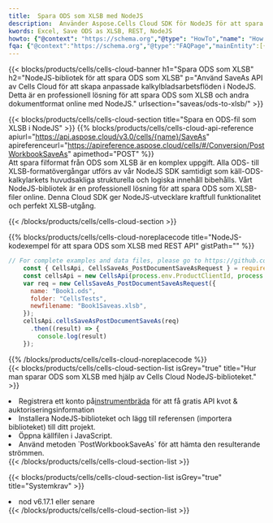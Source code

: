 ```yaml
---
title:  Spara ODS som XLSB med NodeJS
description:  Använder Aspose.Cells Cloud SDK för NodeJS för att spara ODS-formatfil som XLSB-formatfil.
kwords: Excel, Save ODS as XLSB, REST, NodeJS
howto: {"@context": "https://schema.org","@type": "HowTo","name": "How to save ODS as XLSB using the Cells Cloud NodeJS library.","description": "How to save ODS as XLSB using the Cells Cloud NodeJS library.","image": {"@type": "ImageObject"},"url": "/nodejs/saveas/ods-to-xlsb/","step": [{ "@type": "HowToStep","name": "How to save ODS as XLSB using the Cells Cloud NodeJS library. step 1", "image": {"@type": "ImageObject",},"url": "/nodejs/saveas/ods-to-xlsb/","text": "Register an account at <a href='https://dashboard.aspose.cloud/'>Dashboard</a> to get free API quota & authorization details",},{ "@type": "HowToStep","name": "How to save ODS as XLSB using the Cells Cloud NodeJS library. step 1", "image": {"@type": "ImageObject",},"url": "/nodejs/saveas/ods-to-xlsb/","text": "Install NodeJS library and add the reference (import the library) to your project.",},{ "@type": "HowToStep","name": "How to save ODS as XLSB using the Cells Cloud NodeJS library. step 1", "image": {"@type": "ImageObject",},"url": "/nodejs/saveas/ods-to-xlsb/","text": "Open the source file in JavaScript.",},{ "@type": "HowToStep","name": "How to save ODS as XLSB using the Cells Cloud NodeJS library. step 1", "image": {"@type": "ImageObject",},"url": "/nodejs/saveas/ods-to-xlsb/","text": "Use the `PostWorkbookSaveAs` method to retrieve the resulting stream.",}, ],"supply": {"@type": "HowToSupply","name": "document"},"tool": [{"@type": "HowToTool","name": "Visual Studio, Visual Studio Code, WebStorm"},{"@type": "HowToTool","name": "Aspose Cells"}],"totalTime": "PT6M"}
fqa: {"@context":"https://schema.org","@type":"FAQPage","mainEntity":[{"@type":"Question","name":"Why save file as other formats file in C# using REST API?","acceptedAnswer":{"@type":"Answer","text":"Documents are encoded in many ways, and some files may be incompatible with the software you use. To open and read such files, just save them as appropriate file formats.<br/><ol><li>Install .NET SDK and add the reference (import the library) to your project.</li><li>Open the source file in C# using REST API.</li><li>Call the PostWorkbookSaveAsRequest() method, passing an output filename with required extension.</li><li>Get the result of save as a separate file.</li></ol>"}},{"@type":"Question","name":"What file formats can I save as with your C# library?","acceptedAnswer":{"@type":"Answer","text":"We support a variety of file formats for conversion using .NET library, including XLSX, Excel, xls , PDF, CSV, HTML, Markdown, XML, PNG, JPG, TIFF, Json, TXT and many more."}},{"@type":"Question","name":"What is the maximum allowed file size for conversion using this .NET library?","acceptedAnswer":{"@type":"Answer","text":"There are no file size limits for format conversions using .NET library."}}]}
---
```

{{< blocks/products/cells/cells-cloud-banner h1="Spara ODS som XLSB" h2="NodeJS-bibliotek för att spara ODS som XLSB" p="Använd SaveAs API av Cells Cloud för att skapa anpassade kalkylbladsarbetsflöden i NodeJS. Detta är en professionell lösning för att spara ODS som XLSB och andra dokumentformat online med NodeJS." urlsection="saveas/ods-to-xlsb/" >}}

{{< blocks/products/cells/cells-cloud-section title="Spara en ODS-fil som XLSB i NodeJS" >}}
{{% blocks/products/cells/cells-cloud-api-reference apiurl="https://api.aspose.cloud/v3.0/cells/{name}/SaveAs" apireferenceurl="https://apireference.aspose.cloud/cells/#/Conversion/PostWorkbookSaveAs" apimethod="POST" %}}
<br/>
Att spara filformat från ODS som XLSB är en komplex uppgift. Alla ODS- till XLSB-formatövergångar utförs av vår NodeJS SDK samtidigt som käll-ODS-kalkylarkets huvudsakliga strukturella och logiska innehåll bibehålls. Vårt NodeJS-bibliotek är en professionell lösning för att spara ODS som XLSB-filer online. Denna Cloud SDK ger NodeJS-utvecklare kraftfull funktionalitet och perfekt XLSB-utgång.

{{< /blocks/products/cells/cells-cloud-section >}}

{{% blocks/products/cells/cells-cloud-noreplacecode title="NodeJS-kodexempel för att spara ODS som XLSB med REST API" gistPath="" %}}
  
```js
// For complete examples and data files, please go to https://github.com/aspose-cells-cloud/aspose-cells-cloud-node/
    const { CellsApi, CellsSaveAs_PostDocumentSaveAsRequest } = require("asposecellscloud");
    const cellsApi = new CellsApi(process.env.ProductClientId, process.env.ProductClientSecret);
    var req = new CellsSaveAs_PostDocumentSaveAsRequest({
      name: "Book1.ods",
      folder: "CellsTests",
      newfilename: "Book1Saveas.xlsb",
    });
    cellsApi.cellsSaveAsPostDocumentSaveAs(req)
      .then((result) => {
        console.log(result)
    });
```
  
{{% /blocks/products/cells/cells-cloud-noreplacecode %}}
<br/>
{{< blocks/products/cells/cells-cloud-section-list isGrey="true" title="Hur man sparar ODS som XLSB med hjälp av Cells Cloud NodeJS-biblioteket." >}}
<li> Registrera ett konto på<a href="https://dashboard.aspose.cloud/">instrumentbräda</a> för att få gratis API kvot & auktoriseringsinformation</li>
<li>Installera NodeJS-biblioteket och lägg till referensen (importera biblioteket) till ditt projekt.</li>
<li>Öppna källfilen i JavaScript.</li>
<li>Använd metoden `PostWorkbookSaveAs` för att hämta den resulterande strömmen.</li>
{{< /blocks/products/cells/cells-cloud-section-list >}}

{{< blocks/products/cells/cells-cloud-section-list isGrey="true" title="Systemkrav" >}}
<li>nod v6.17.1 eller senare</li>
{{< /blocks/products/cells/cells-cloud-section-list >}}
